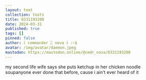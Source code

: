 ```yaml
---
layout: toot
collection: toots
title: 0331193200
date: 2024-03-31
published: true
tags: []
pinned: false
author: ⸸ commander ░ nova ⸸ :~$
avatar: /img/avatar/daemon.jpeg
mastodon: https://mastodon.online/@cmdr_nova/0331193200
---
```


my second life wife says she puts ketchup in her chicken noodle soupanyone ever done that before, cause i ain't ever heard of it
